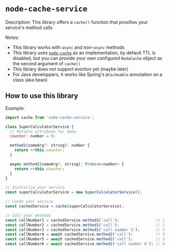 # `node-cache-service`

Description: This library offers a `cache()` function that proxifies your service's method calls

Notes:
* This library works with `async` and non-`async` methods
* This library uses [`node-cache`](https://github.com/node-cache/node-cache) as an implementation, by default TTL is disabled, but you can provide your own configured `NodeCache` object as the second argument of `cache()`
* This library does not support eviction yet (maybe later)
* For Java developpers, it works like Spring's `@Cacheable` annotation on a class (aka bean)



## How to use this library

Example:
```js
import cache from 'node-cache-service';

class SuperCalculatorService {
  // Mutable attribute for demo
  counter: number = 0;

  method1(someArg?: string): number {
    return ++this.counter;
  }

  async method2(someArg?: string): Promise<number> {
    return ++this.counter;
  }
}

// Initialize your service
const superCalculatorService = new SuperCalculatorService();

// Cache your service
const cachedService = cache(superCalculatorService);

// Call your methods
const callNumber1 = cachedService.method1('call');                // 1
const callNumber2 = cachedService.method1('call');                // 1
const callNumber3 = cachedService.method1('call number 3');       // 2
const callNumber4 = await cachedService.method2('call');          // 3
const callNumber5 = await cachedService.method2('call');          // 3
const callNumber6 = await cachedService.method2('call number 6'); // 4
```
